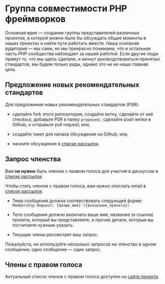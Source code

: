 Группа совместимости PHP фреймворков
====================================

Основная идея — создание группы представителей различных проектов,
в которой можно было бы обсуждать общие моменты в наших проектах и найти пути работать вместе.
Наша основная аудитория — мы сами, но мы прекрасно понимаем, что и остальная часть PHP сообщества
наблюдает за нашей работой. Если другие люди примут то, что мы здесь сделали, и начнут руководствоваться
принятых стандартов, мы будем только рады, однако это не не наша главная цель.


Предложение новых рекомендательных стандартов
---------------------------------------------

Для предложения новых рекомендательных стандартов (PSR):

- сделайте fork этого репозитория, создайте ветку, сделайте от неё checkout, добавьте PSR
  в папку `proposed/`, сделайте push ветки в Github, и отправьте pull request; или,

- создайте тикет для начала обсуждения на Github; или,

- начните обсуждение в [списке рассылок][].

[списке рассылок]: http://groups.google.com/group/php-fig/
[список рассылок]: http://groups.google.com/group/php-fig/


Запрос членства
---------------

Вам **не нужно** быть членом с правом голоса для участия в дискуссии в [списке рассылок][].

Чтобы стать членом с правом голоса, вам нужно отослать email в [список рассылок][].

- Тема сообщения должна соотвествовать следующей форме: `Membership Request: {$ваше_имя} ({$название_проекта})`

- Тело сообщения должно включать ваше имя, название (и ссылка) проекта, который вы представляете, и прочие детали, которые вы посчитаете нужным указать.

- Текущие члены рассмотрят ваш запрос.

Пожалуйста, не используйте несколько запросов на членство в одном сообщении; одно сообщение — один запрос.


Члены с правом голоса
---------------------

Актуальный список членов с правом голоса доступен на [сайте проекта][].

[сайте проекта]: http://www.php-fig.org/
